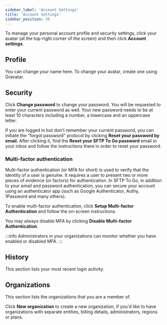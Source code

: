 ```yaml
---
sidebar_label: 'Account Settings'
title: 'Account Settings'
sidebar_position: 50
---
```


To manage your personal account profile and security settings, click your avatar (at the top-right corner of the screen) and then click **Account settings**.

## Profile

You can change your name here. To change your avatar, create one using Gravatar.

## Security

Click **Change password** to change your password. You will be requested to enter your current password as well. Your new password needs to be at least 10 characters including a number, a lowercase and an uppercase letter.

If you are logged in but don't remember your current password, you can initiate the "forgot password" protocol by clicking **Reset your password by email**. After clicking it, find the **Reset your SFTP To Go password** email in your inbox and follow the instructions there in order to reset your password.

### Multi-factor authentication

Multi-factor authentication (or MFA for short) is used to verify that the identity of a user is genuine. It requires a user to present two or more pieces of evidence (or factors) for authentication. In SFTP To Go, in addition to your email and password authentication, you can secure your account using an authenticator app (such as Google Authenticator, Authy, 1Password and many others).

To enable multi-factor authentication, click **Setup Multi-factor Authentication** and follow the on-screen instructions.

You may always disable MFA by clicking **Disable Multi-factor Authentication**.

:::info
Administrators in your organizations can monitor whether you have enabled or disabled MFA.
:::

## History

This section lists your most recent login activity. 

## Organizations

This section lists the organizations that you are a member of.

Click **New organization** to create a new organization, if you'd like to have organizations with separate entities, billing details, administrators, regions or plans.
